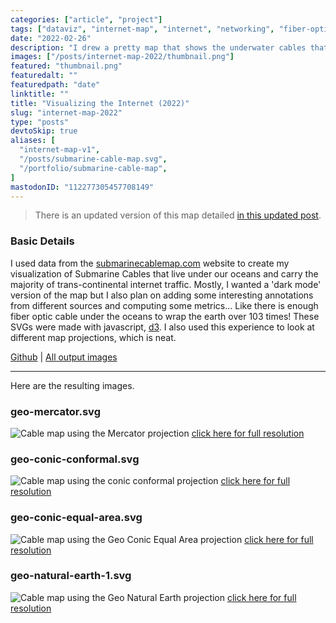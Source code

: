 ```yaml
---
categories: ["article", "project"]
tags: ["dataviz", "internet-map", "internet", "networking", "fiber-optics", "map", "world", "infrastructure", "javascript", "svg"]
date: "2022-02-26"
description: "I drew a pretty map that shows the underwater cables that carry our data around the world; fiber optic cables, submarine cables"
images: ["/posts/internet-map-2022/thumbnail.png"]
featured: "thumbnail.png"
featuredalt: ""
featuredpath: "date"
linktitle: ""
title: "Visualizing the Internet (2022)"
slug: "internet-map-2022"
type: "posts"
devtoSkip: true
aliases: [
  "internet-map-v1",
  "/posts/submarine-cable-map.svg",
  "/portfolio/submarine-cable-map",
]
mastodonID: "112277305457708149"
---
```


> There is an updated version of this map detailed [in this updated post](/posts/internet-map-2023/).

### Basic Details
I used data from the [submarinecablemap.com](https://submarinecablemap.com) website to create my visualization of Submarine Cables that live under our oceans and carry the majority of trans-continental internet traffic. Mostly, I wanted a 'dark mode' version of the map but I also plan on adding some interesting annotations from different sources and computing some metrics... Like there is enough fiber optic cable under the oceans to wrap the earth over 103 times! These SVGs were made with javascript, [d3](https://d3js.org). I also used this experience to look at different map projections, which is neat.


[Github](https://github.com/sudorandom/submarine-cable-map) | [All output images](https://github.com/sudorandom/tree/main/output)

-------

Here are the resulting images.

### geo-mercator.svg
![Cable map using the Mercator projection](/posts/internet-map-2022/geo-mercator.svg "geo-mercator.svg")
[click here for full resolution](/posts/internet-map-2022/geo-mercator.svg)

### geo-conic-conformal.svg

![Cable map using the conic conformal projection](/posts/internet-map-2022/geo-conic-conformal.svg "geo-conic-conformal.svg")
[click here for full resolution](/posts/internet-map-2022/geo-conic-conformal.svg)

### geo-conic-equal-area.svg
![Cable map using the Geo Conic Equal Area projection](/posts/internet-map-2022/geo-conic-equal-area.svg "geo-conic-equal-area.svg")
[click here for full resolution](/posts/internet-map-2022/geo-conic-equal-area.svg)

### geo-natural-earth-1.svg
![Cable map using the Geo Natural Earth projection](/posts/internet-map-2022/geo-natural-earth-1.svg "geo-natural-earth-1")
[click here for full resolution](/posts/internet-map-2022/geo-natural-earth-1.svg)
